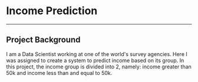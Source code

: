 # Income Prediction
---

## Project Background
I am a Data Scientist working at one of the world's survey agencies. Here I was assigned to create a system to predict income based on its group. In this project, the income group is divided into 2, namely: income greater than 50k and income less than and equal to 50k.
